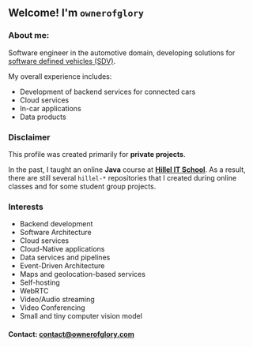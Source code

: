 ## Welcome! I'm `ownerofglory`
### About me:
Software engineer in the automotive domain, developing solutions for [software defined vehicles (SDV)](https://sdv.eclipse.org/).

My overall experience includes:
  - Development of backend services for connected cars
  - Cloud services
  - In-car applications
  - Data products

### Disclaimer
This profile was created primarily for **private projects**.

In the past, I taught an online  **Java** course at **[Hillel IT School](https://ithillel.ua/)**.
As a result, there are still several `hillel-*` repositories that I created during online classes and for some student group projects.

### Interests
- Backend development
- Software Architecture
- Cloud services
- Cloud-Native applications
- Data services and pipelines
- Event-Driven Architecture
- Maps and geolocation-based services
- Self-hosting
- WebRTC
- Video/Audio streaming
- Video Conferencing
- Small and tiny computer vision model

#### Contact: <contact@ownerofglory.com>
